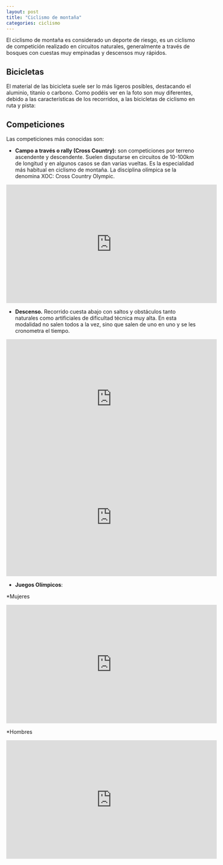 ```yaml
---
layout: post
title: "Ciclismo de montaña"
categories: ciclismo
---
```


El ciclismo de montaña es considerado un deporte de riesgo, es un ciclismo de competición realizado en circuitos naturales, generalmente a través de bosques con cuestas muy empinadas y descensos muy rápidos.

## Bicicletas

El material de las bicicleta suele ser lo más ligeros posibles, destacando el aluminio, titanio o carbono.
Como podéis ver en la foto son muy diferentes, debido a las características de los recorridos, a las bicicletas de ciclismo en ruta y pista:

## Competiciones

Las competiciones más conocidas son:

* **Campo a través o rally (Cross Country):** son competiciones por terreno ascendente y descendente. Suelen disputarse en circuitos de 10-100km de longitud y en algunos casos se dan varias vueltas. Es la especialidad más habitual en ciclismo de montaña. La disciplina olímpica se la denomina XOC: Cross Country Olympic.

<iframe width="560" height="315" src="https://www.youtube.com/embed/S_xv97Y7-WY" title="YouTube video player" frameborder="0" allow="accelerometer; autoplay; clipboard-write; encrypted-media; gyroscope; picture-in-picture" allowfullscreen></iframe>

* **Descenso.** Recorrido cuesta abajo con saltos y obstáculos tanto naturales como artificiales de dificultad técnica muy alta. En esta modalidad no salen todos a la vez, sino que salen de uno en uno y se les cronometra el tiempo.


<iframe width="560" height="315" src="https://www.youtube.com/embed/61sF8giM4gw" title="YouTube video player" frameborder="0" allow="accelerometer; autoplay; clipboard-write; encrypted-media; gyroscope; picture-in-picture" allowfullscreen></iframe>


<iframe width="560" height="315" src="https://www.youtube.com/embed/vv1guMk5J1Q" title="YouTube video player" frameborder="0" allow="accelerometer; autoplay; clipboard-write; encrypted-media; gyroscope; picture-in-picture" allowfullscreen></iframe>


* **Juegos Olímpicos**:

*Mujeres

<iframe width="560" height="315" src="https://www.youtube.com/embed/Eo42jbsm-cw" title="YouTube video player" frameborder="0" allow="accelerometer; autoplay; clipboard-write; encrypted-media; gyroscope; picture-in-picture" allowfullscreen></iframe>


*Hombres

<iframe width="560" height="315" src="https://www.youtube.com/embed/Oa_r0a2CAWc" title="YouTube video player" frameborder="0" allow="accelerometer; autoplay; clipboard-write; encrypted-media; gyroscope; picture-in-picture" allowfullscreen></iframe>
